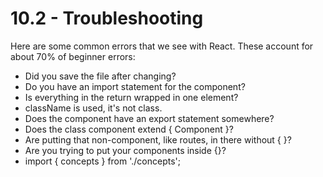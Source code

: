# 10.2 - Troubleshooting

Here are some common errors that we see with React. These account for about 70% of beginner errors:

* Did you save the file after changing?
* Do you have an import statement for the component?
* Is everything in the return wrapped in one element?
* className is used, it's not class.
* Does the component have an export statement somewhere?
* Does the class component extend { Component }?
* Are putting that non-component, like routes, in there without { }?
* Are you trying to put your components inside {}?
* import { concepts } from './concepts';

